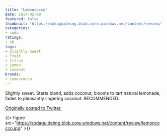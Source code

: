 ```yaml
---
title: "Lemoncocco"
date: 2017-02-09
featured: false
thumbnail: "https://sodaguideimg.blob.core.windows.net/content/review/thumbs/lemoncocco.jpg"
categories:
- soda
ratings:
- ok
tags:
- Slightly Sweet
- Fruit
- Citrus
- Lemon
- Coconut
brands:
- Lemoncocco
---
```


Slightly sweet. Starts bland, adds coconut, blooms to tart natural lemonade, fades to pleasantly lingering coconut. RECOMMENDED.

[Originally posted to Twitter.](https://twitter.com/Cavorter/status/829770895422083073)

{{< figure src="https://sodaguideimg.blob.core.windows.net/content/review/lemoncocco.jpg" >}}

